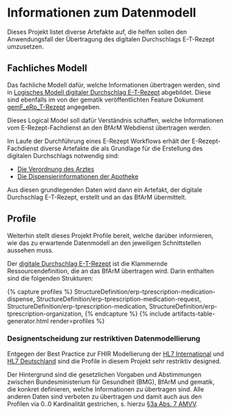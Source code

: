 # Informationen zum Datenmodell

Dieses Projekt listet diverse Artefakte auf, die helfen sollen den Anwendungsfall der Übertragung des digitalen Durchschlags E-T-Rezept umzusetzen. 

## Fachliches Modell

Das fachliche Modell dafür, welche Informationen übertragen werden, sind in [Logisches Modell digitaler Durchschlag E-T-Rezept](./StructureDefinition-erp-tprescription-carbon-copy-logical.html) abgebildet. Diese sind ebenfalls im von der gematik veröffentlichten Feature Dokument [gemF_eRp_T-Rezept](https://gemspec.gematik.de/docs/gemF/gemF_eRp_T-Rezept/latest/#5.7.2) angegeben.

Dieses Logical Model soll dafür Verständnis schaffen, welche Informationen vom E-Rezept-Fachdienst an den BfArM Webdienst übertragen werden.

Im Laufe der Durchführung eines E-Rezept Workflows erhält der E-Rezept-Fachdienst diverse Artefakte die als Grundlage für die Erstellung des digitalen Durchschlags notwendig sind:

- [Die Verordnung des Arztes](https://simplifier.net/erezept/kbv_pr_erp_bundle)
- [Die Dispensierinformationen der Apotheke](https://simplifier.net/erezept-workflow/gem_erp_pr_par_closeoperation_input)

Aus diesen grundlegenden Daten wird dann ein Artefakt, der digitale Durchschlag E-T-Rezept, erstellt und an das BfArM übermittelt.

## Profile

Weiterhin stellt dieses Projekt Profile bereit, welche darüber informieren, wie das zu erwartende Datenmodell an den jeweiligen Schnittstellen aussehen muss.

Der [digitale Durchschlag E-T-Rezept](./StructureDefinition-erp-tprescription-carbon-copy.html) ist die Klammernde Ressourcendefinition, die an das BfArM übertragen wird. Darin enthalten sind die folgenden Strukturen:

{% capture profiles %}
StructureDefinition/erp-tprescription-medication-dispense,
StructureDefinition/erp-tprescription-medication-request,
StructureDefinition/erp-tprescription-medication,
StructureDefinition/erp-tprescription-organization,
{% endcapture %}
{% include artifacts-table-generator.html render=profiles %}

### Designentscheidung zur restriktiven Datenmodellierung

Entgegen der Best Practice zur FHIR Modellierung der [HL7 International](https://build.fhir.org/ig/FHIR/ig-guidance/best-practice.html) und [HL7 Deutschland](https://ig.fhir.de/best-practice/1.0.0/Home.html) sind die Profile in diesem Projekt sehr restriktiv designed.

Der Hintergrund sind die gesetzlichen Vorgaben und Abstimmungen zwischen Bundesministerium für Gesundheit (BMG), BfArM und gematik, die konkret definieren, welche Informationen zu übertragen sind. Alle anderen Daten sind verboten zu übertragen und damit auch aus den Profilen via 0..0 Kardinalität gestrichen, s. hierzu [§3a Abs. 7 AMVV](https://www.gesetze-im-internet.de/amvv/__3a.html).